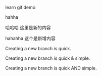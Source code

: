 learn git demo

hahha

哈哈哈 这里是新的内容

hahahha 这个是新增内容

Creating a new branch is quick.

Creating a new branch is quick & simple.


Creating a new branch is quick AND simple.

